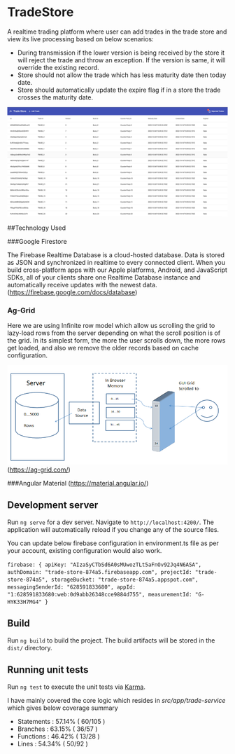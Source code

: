 # TradeStore

A realtime trading platform where user can add trades in the trade store and view its live processing based on below scenarios:
* During transmission if the lower version is being received by the store it will reject the trade and throw an exception. If the version is same, it will override the existing record.
* Store should not allow the trade which has less maturity date then today date.
* Store should automatically update the expire flag if in a store the trade crosses the maturity date.

![img.png](images/img.png)

##Technology Used

###Google Firestore

The Firebase Realtime Database is a cloud-hosted database. Data is stored as JSON and synchronized in realtime to every connected client. When you build cross-platform apps with our Apple platforms, Android, and JavaScript SDKs, all of your clients share one Realtime Database instance and automatically receive updates with the newest data.
(https://firebase.google.com/docs/database)

### Ag-Grid
Here we are using Infinite row model which allow us scrolling the grid to lazy-load rows from the server depending on what the scroll position is of the grid. In its simplest form, the more the user scrolls down, the more rows get loaded, and also we remove the older records based on cache configuration.

![img_1.png](images/img_1.png)
(https://ag-grid.com/)

###Angular Material
(https://material.angular.io/)

## Development server

Run `ng serve` for a dev server. Navigate to `http://localhost:4200/`. The application will automatically reload if you change any of the source files.

You can update below firebase configuration in environment.ts file as per your account, existing configuration would also work.

`firebase: {
apiKey: "AIzaSyCTbSd6A0sMUwozTLt5aFnOv92Jq4N6ASA",
authDomain: "trade-store-874a5.firebaseapp.com",
projectId: "trade-store-874a5",
storageBucket: "trade-store-874a5.appspot.com",
messagingSenderId: "628591833680",
appId: "1:628591833680:web:0d9abb26348cce9884d755",
measurementId: "G-HYK33H7MG4"
}`

## Build

Run `ng build` to build the project. The build artifacts will be stored in the `dist/` directory.

## Running unit tests

Run `ng test` to execute the unit tests via [Karma](https://karma-runner.github.io).

I have mainly covered the core logic which resides in _src/app/trade-service_ which gives below coverage summary

* Statements   : 57.14% ( 60/105 )
* Branches     : 63.15% ( 36/57 )
* Functions    : 46.42% ( 13/28 )
* Lines        : 54.34% ( 50/92 )
